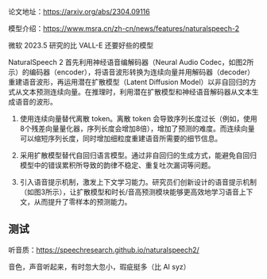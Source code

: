 
论文地址：https://arxiv.org/abs/2304.09116

模型介绍：https://www.msra.cn/zh-cn/news/features/naturalspeech-2


微软 2023.5 研究的比 VALL-E 还要好些的模型

NaturalSpeech 2 首先利用神经语音编解码器（Neural Audio Codec，如图2所示）的编码器（encoder），将语音波形转换为连续向量并用解码器（decoder）重建语音波形，再运用潜在扩散模型（Latent Diffusion Model）以非自回归的方式从文本预测连续向量。在推理时，利用潜在扩散模型和神经语音解码器从文本生成语音的波形。


1. 使用连续向量替代离散 token。离散 token 会导致序列长度过长（例如，使用8个残差向量量化器，序列长度会增加8倍），增加了预测的难度。而连续向量可以缩短序列长度，同时增加细粒度重建语音所需要的细节信息。

2. 采用扩散模型替代自回归语言模型。通过非自回归的生成方式，能避免自回归模型中的错误累积所导致的韵律不稳定、重复吐次漏词等问题。

3. 引入语音提示机制，激发上下文学习能力。研究员们创新设计的语音提示机制（如图3所示），让扩散模型和时长/音高预测模块能够更高效地学习语音上下文，从而提升了零样本的预测能力。


## 测试

听音质：https://speechresearch.github.io/naturalspeech2/

音色，声音听起来，有时忽大忽小，瑕疵挺多（比 AI syz）
